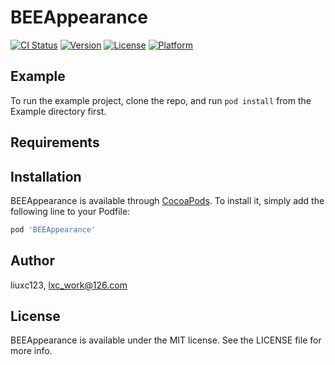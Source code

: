 # BEEAppearance

[![CI Status](https://img.shields.io/travis/liuxc123/BEEAppearance.svg?style=flat)](https://travis-ci.org/liuxc123/BEEAppearance)
[![Version](https://img.shields.io/cocoapods/v/BEEAppearance.svg?style=flat)](https://cocoapods.org/pods/BEEAppearance)
[![License](https://img.shields.io/cocoapods/l/BEEAppearance.svg?style=flat)](https://cocoapods.org/pods/BEEAppearance)
[![Platform](https://img.shields.io/cocoapods/p/BEEAppearance.svg?style=flat)](https://cocoapods.org/pods/BEEAppearance)

## Example

To run the example project, clone the repo, and run `pod install` from the Example directory first.

## Requirements

## Installation

BEEAppearance is available through [CocoaPods](https://cocoapods.org). To install
it, simply add the following line to your Podfile:

```ruby
pod 'BEEAppearance'
```

## Author

liuxc123, lxc_work@126.com

## License

BEEAppearance is available under the MIT license. See the LICENSE file for more info.
